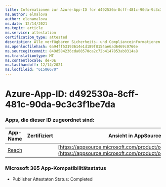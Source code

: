 ```yaml
---
title: Informationen zur Azure-App-ID für d492530a-8cff-481c-90da-9c3c3f1be7da
ms.author: elmalova
author: elenamalova
ms.date: 12/14/2021
ms.topic: article
ms.service: attestation
certification_type: attested
description: Alle verfügbaren Sicherheits- und Complianceinformationen für d492530a-8cff-481c-90da-9c3c3f1be7da.
ms.openlocfilehash: 6a94ff53193614e1d189f8154ae6ad6469c0766e
ms.sourcegitcommit: 849d584236cda08570ca2c72b4147853ab0314a8
ms.translationtype: MT
ms.contentlocale: de-DE
ms.lasthandoff: 12/14/2021
ms.locfileid: "61506670"
---
```

# <a name="azure-app-id-d492530a-8cff-481c-90da-9c3c3f1be7da"></a>Azure-App-ID: d492530a-8cff-481c-90da-9c3c3f1be7da


### <a name="apps-associated-with-this-id"></a>Apps, die dieser ID zugeordnet sind:
| **App-Name** | **Zertifiziert** | **Ansicht in AppSource** |
|--------------|---------------|-----------------------|
| [Reach](https://docs.microsoft.com/microsoft-365-app-certification/forward/WA200002045) |  | [https://appsource.microsoft.com/product/office/WA200002045](https://appsource.microsoft.com/product/office/WA200002045) |

### <a name="microsoft-365-app-compliance-status"></a>Microsoft 365 App-Kompatibilitätsstatus
- Publisher Attestaton Status: Completed
